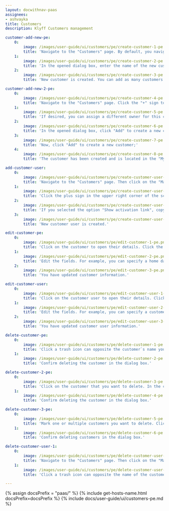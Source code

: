 ```yaml
---
layout: docwithnav-paas
assignees:
- ashvayka
title: Customers
description: Klyff Customers management

customer-add-new-pe:
    0:
        image: /images/user-guide/ui/customers/pe/create-customer-1-pe.png
        title: 'Navigate to the "Customers" page. By default, you navigate to the customer group "All". Then click the plus sign in the upper right corner of the screen;'
    1:
        image: /images/user-guide/ui/customers/pe/create-customer-2-pe.png
        title: 'In the opened dialog box, enter the name of the new customer. Additionally, you can input personal details for the customer and assign a home dashboard. Then click "Add";'
    2:
        image: /images/user-guide/ui/customers/pe/create-customer-3-pe.png
        title: 'New customer is created. You can add as many customers as you want in the same way.'

customer-add-new-2-pe:
    0:
        image: /images/user-guide/ui/customers/pe/create-customer-4-pe.png
        title: 'Navigate to the "Customers" page. Click the "+" sign to add a new customer. Input the customer title. Additionally, you can input personal details for the customer and assign a home dashboard. Then, click on "Next: Owner and groups" button;'
    1:
        image: /images/user-guide/ui/customers/pe/create-customer-5-pe.png
        title: 'If desired, you can assign a different owner for this customer. We will leave this option unchanged. Enter a name for the new group and click "Create a new one!";'
    2:
        image: /images/user-guide/ui/customers/pe/create-customer-6-pe.png
        title: 'In the opened dialog box, click "Add" to create a new customers group;'
    3:
        image: /images/user-guide/ui/customers/pe/create-customer-7-pe.png
        title: 'Now, click "Add" to create a new customer;'
    4:
        image: /images/user-guide/ui/customers/pe/create-customer-8-pe.png
        title: 'The customer has been created and is located in the "My Customers" group. You can navigate to this group by clicking on its name.'

add-customer-user:
    0:
        image: /images/user-guide/ui/customers/pe/create-customer-user-1-pe.png
        title: 'Navigate to the "Customers" page. Then click on the "Manage customer users" icon located in the customer`s row to whom you want to add a customer user;'
    1:
        image: /images/user-guide/ui/customers/pe/create-customer-user-2-pe.png
        title: 'Click the plus sign in the upper right corner of the screen. In the opened dialog box, enter the email address, first and last name of the user. Then choose activation method: display activation link or send activation link via email. Then click "Add";'
    2:
        image: /images/user-guide/ui/customers/pe/create-customer-user-3-pe.png
        title: 'If you selected the option "Show activation link", copy the link address and send it to the user. Click "OK";'
    3:
        image: /images/user-guide/ui/customers/pe/create-customer-user-4-pe.png
        title: 'New customer user is created.'

edit-customer-pe:
    0:
        image: /images/user-guide/ui/customers/pe/edit-customer-1-pe.png
        title: 'Click on the customer to open their details. Click the "pencil" icon to enter edit mode;'
    1:
        image: /images/user-guide/ui/customers/pe/edit-customer-2-pe.png
        title: 'Edit the fields. For example, you can specify a home dashboard for this customer and all its customer users. After that, save all changes;'
    2:
        image: /images/user-guide/ui/customers/pe/edit-customer-3-pe.png
        title: 'You have updated customer information.'

edit-customer-user:
    0:
        image: /images/user-guide/ui/customers/pe/edit-customer-user-1-pe.png
        title: 'Click on the customer user to open their details. Click the "pencil" icon to enter edit mode;'
    1:
        image: /images/user-guide/ui/customers/pe/edit-customer-user-2-pe.png
        title: 'Edit the fields. For example, you can specify a customer`s phone number. After editing, save all changes;'
    2:
        image: /images/user-guide/ui/customers/pe/edit-customer-user-3-pe.png
        title: 'You have updated customer user information.'

delete-customer-pe:
    0:
        image: /images/user-guide/ui/customers/pe/delete-customer-1-pe.png
        title: 'Click a trash icon can opposite the customer`s name you want to delete;'
    1:
        image: /images/user-guide/ui/customers/pe/delete-customer-2-pe.png
        title: 'Confirm deleting the customer in the dialog box.'

delete-customer-2-pe:
    0:
        image: /images/user-guide/ui/customers/pe/delete-customer-3-pe.png
        title: 'Click on the customer that you want to delete. In the customer details, click "Delete customer" button;'
    1:
        image: /images/user-guide/ui/customers/pe/delete-customer-4-pe.png
        title: 'Confirm deleting the customer in the dialog box.'

delete-customer-3-pe:
    0:
        image: /images/user-guide/ui/customers/pe/delete-customer-5-pe.png
        title: 'Mark one or multiple customers you want to delete. Click on the trash bin icon in the top right corner;'
    1:
        image: /images/user-guide/ui/customers/pe/delete-customer-6-pe.png
        title: 'Confirm deleting customers in the dialog box.'

delete-customer-user-1:
    0:
        image: /images/user-guide/ui/customers/pe/delete-customer-user-1-pe.png
        title: 'Navigate to the "Customers" page. Then click on the "Manage customer users" icon located on the customer`s row whose customer user you want to delete;'
    1:
        image: /images/user-guide/ui/customers/pe/delete-customer-user-2-pe.png
        title: 'Click a trash icon can opposite the name of the customer user you want to delete. Confirm deleting the customer user in the dialog box.'

---
```


{% assign docsPrefix = "paas/" %}
{% include get-hosts-name.html docsPrefix=docsPrefix %}
{% include docs/user-guide/ui/customers-pe.md %}